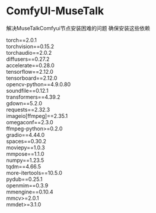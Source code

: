# ComfyUI-MuseTalk
解决MuseTalkComfyui节点安装困难的问题
确保安装这些依赖

torch==2.0.1  
torchvision==0.15.2  
torchaudio==2.0.2  
diffusers==0.27.2  
accelerate==0.28.0  
tensorflow==2.12.0  
tensorboard==2.12.0  
opencv-python==4.9.0.80  
soundfile==0.12.1  
transformers==4.39.2  
gdown==5.2.0  
requests==2.32.3  
imageio[ffmpeg]==2.35.1  
omegaconf==2.3.0  
ffmpeg-python>=0.2.0  
gradio==4.44.0  
spaces==0.30.2  
moviepy==1.0.3  
mmpose==1.1.0  
numpy==1.23.5  
tqdm==4.66.5  
more-itertools==10.5.0  
pydub==0.25.1  
openmim==0.3.9  
mmengine==0.10.4  
mmcv>=2.0.1  
mmdet>=3.1.0  


